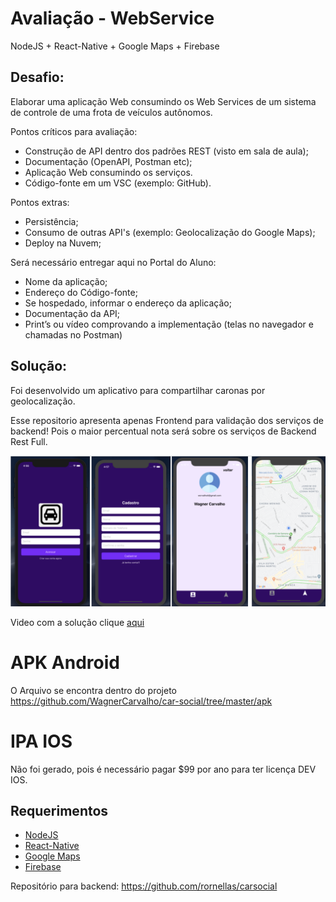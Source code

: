 # Avaliação - WebService
NodeJS + React-Native + Google Maps + Firebase

## Desafio:
Elaborar uma aplicação Web consumindo os Web Services de um sistema de controle de uma frota de veículos autônomos.

Pontos críticos para avaliação: 
- Construção de API dentro dos padrões REST (visto em sala de aula);
- Documentação (OpenAPI, Postman etc);
- Aplicação Web consumindo os serviços.
- Código-fonte em um VSC (exemplo: GitHub).

Pontos extras:
- Persistência;
- Consumo de outras API's (exemplo: Geolocalização do Google Maps);
- Deploy na Nuvem;

Será necessário entregar aqui no Portal do Aluno:
- Nome da aplicação;
- Endereço do Código-fonte;
- Se hospedado, informar o endereço da aplicação;
- Documentação da API;
- Print’s ou vídeo comprovando a implementação (telas no navegador e chamadas no Postman)


## Solução:
Foi desenvolvido um aplicativo para compartilhar caronas por geolocalização.

Esse repositorio apresenta apenas Frontend para validação dos serviços de backend! Pois o maior percentual nota será sobre os serviços de Backend Rest Full.

<p align="center">
  <img src="https://raw.githubusercontent.com/WagnerCarvalho/car-social/master/.image/car-social.png" width="700">
</p>

Video com a solução clique [aqui](https://www.youtube.com/watch?v=Qhgt7_dQDqQ)

# APK Android 
O Arquivo se encontra dentro do projeto https://github.com/WagnerCarvalho/car-social/tree/master/apk

# IPA IOS  
Não foi gerado, pois é necessário pagar $99 por ano para ter licença DEV IOS.

## Requerimentos

* [NodeJS](https://nodejs.org/)
* [React-Native](https://reactnative.dev/docs/getting-started) 
* [Google Maps](https://cloud.google.com/maps-platform)
* [Firebase](https://firebase.google.com/)

Repositório para backend: https://github.com/rornellas/carsocial




